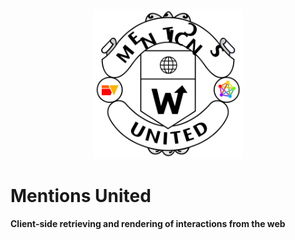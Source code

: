 <p align="center">
  <img src="mentions-united.svg" width="240" height="240">
</p>

# Mentions United

**Client-side retrieving and rendering of interactions from the web**

